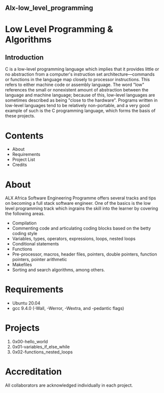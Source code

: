 ## Alx-low_level_programming

# Low Level Programming & Algorithms 

## Introduction

C is a low-level programming language which implies that it provides little or no abstraction from a computer's instruction set architecture—commands or functions in the language map closely to processor instructions. This refers to either machine code or assembly language. The word "low" references the small or nonexistent amount of abstraction between the language and machine language; because of this, low-level languages are sometimes described as being "close to the hardware". Programs written in low-level languages tend to be relatively non-portable, and a very good example of such is the C programming language, which forms the basis of these projects.

# Contents

- About
- Requirements
- Project List
- Credits

# About

ALX Africa Software Engineering Programme offers several tracks and tips on becoming a full stack software engineer. One of the basics is the low level programming track which ingrains the skill into the learner by covering the following areas.

- Compilation
- Commenting code and articulating coding blocks based on the betty coding style
- Variables, types, operators, expressions, loops, nested loops
- Conditional statements
- Functions
- Pre-processor, macros, header files, pointers, double pointers, function pointers, pointer arithmetic
- Makefiles
- Sorting and search algorithms, among others.

# Requirements

- Ubuntu 20.04
- gcc 9.4.0 (-Wall, -Werror, -Wextra, and -pedantic flags)

# Projects

1. 0x00-hello_world
2. 0x01-variables_if_else_while
3. 0x02-functions_nested_loops


# Accreditation

All collaborators are acknowledged individually in each project.

